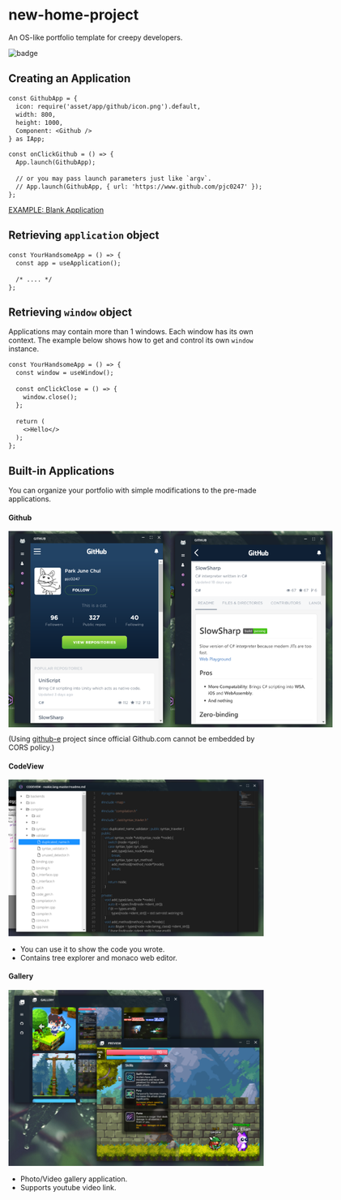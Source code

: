 new-home-project
====

An OS-like portfolio template for creepy developers.

![badge](https://www.travis-ci.com/pjc0247/new-home.svg?branch=master&status=started)

Creating an Application
----

```tsx
const GithubApp = {
  icon: require('asset/app/github/icon.png').default,
  width: 800,
  height: 1000,
  Component: <Github />
} as IApp;
```
```tsx
const onClickGithub = () => {
  App.launch(GithubApp);
  
  // or you may pass launch parameters just like `argv`.
  // App.launch(GithubApp, { url: 'https://www.github.com/pjc0247' });
};
```

[EXAMPLE: Blank Application](src/app/blank)

Retrieving `application` object
----
```tsx
const YourHandsomeApp = () => {
  const app = useApplication();
  
  /* .... */
};
```

Retrieving `window` object
----
Applications may contain more than 1 windows.
Each window has its own context.
The example below shows how to get and control its own `window` instance.
```tsx
const YourHandsomeApp = () => {
  const window = useWindow();

  const onClickClose = () => {
    window.close();
  };

  return (
    <>Hello</>
  );
};
```

Built-in Applications
----
You can organize your portfolio with simple modifications to the pre-made applications. 

#### Github

<div style="display:flex">
<img src="img/github1.png" width="320" />
<img src="img/github2.png" width="320" />
</div>

(Using [github-e](https://github.com/trungdq88/github-explorer) project since official Github.com cannot be embedded by CORS policy.)

#### CodeView

<img src="img/codeview.png" width="640" />

* You can use it to show the code you wrote.
* Contains tree explorer and monaco web editor.

#### Gallery

<img src="img/gallery.png" width="640" />

* Photo/Video gallery application.
* Supports youtube video link.
